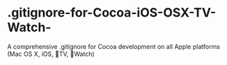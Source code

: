 # .gitignore-for-Cocoa-iOS-OSX-TV-Watch-
A comprehensive .gitignore for Cocoa development on all Apple platforms (Mac OS X, iOS, TV, Watch)
